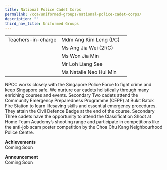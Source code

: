 ```yaml
---
title: National Police Cadet Corps
permalink: /cca/uniformed-groups/national-police-cadet-corps/
description: ""
third_nav_title: Uniformed Groups
---
```

|  	|  	|  	|			
|---	|---	|---	|			
|  	Teachers-in-charge 	|  	Mdm Ang Kim Leng (I/C)	|  		|  
|  		|  	Ms Ang Jia Wei (2I/C)	|  		|  
|  		|  	Ms Won Jia Min	|  		|  
|  		|  	Mr Loh Liang See	|  		|  
|  		|  	Ms Natalie Neo Hui Min	|  		|  


NPCC works closely with the Singapore Police Force to fight crime and keep Singapore safe. We nurture our cadets holistically through many enriching courses and events. Secondary Two cadets attend the Community Emergency Preparedness Programme (CEPP) at Bukit Batok Fire Station to learn lifesaving skills and essential emergency procedures. They attain the Civil Defence Badge at the end of the course. Secondary Three cadets have the opportunity to attend the Classification Shoot at Home Team Academy’s shooting range and participate in competitions like the anti-job scam poster competition by the Choa Chu Kang Neighbourhood Police Centre. 

**Achievements**
<br>Coming Soon

**Announcement** 
<br>Coming Soon